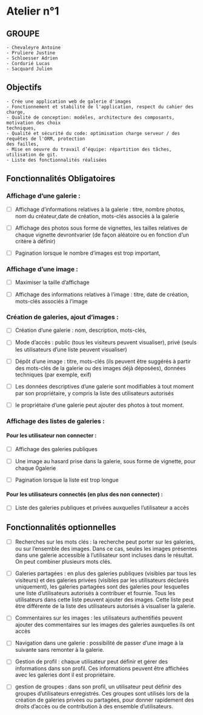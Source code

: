 # Atelier n°1

## GROUPE
    - Chevaleyre Antoine
    - Pruliere Justine
    - Schloesser Adrien
    - Cordurié Lucas
    - Sacquard Julien

## Objectifs

    - Crée une application web de galerie d'images
    - Fonctionnement et stabilité de l'application, respect du cahier des charge,
    - Qualité de conception: modèles, architecture des composants, motivation des choix
    techniques,
    - Qualité et sécurité du code: optimisation charge serveur / des requêtes de l'ORM, protection
    des failles,
    - Mise en oeuvre du travail d’équipe: répartition des tâches, utilisation de git.
    - Liste des fonctionnalités réalisées

## Fonctionnalités Obligatoires
 
<h3>Affichage d’une galerie :</h3>

- [ ] Affichage d’informations relatives à la galerie : titre, nombre photos, nom du créateur,date de création, mots-clés associés à la galerie 

- [ ] Affichage des photos sous forme de vignettes, les tailles relatives de chaque vignette devrontvarier (de façon aléatoire ou en fonction d’un critère à définir)

- [ ] Pagination lorsque le nombre d’images est trop important,

<h3>Affichage d’une image :</h3>

- [ ] Maximiser la taille d’affichage

- [ ] Affichage des informations relatives à l’image : titre, date de création, mots-clés associés à l’image

<h3>Création de galeries, ajout d’images : </h3>

- [ ] Création d’une galerie : nom, description, mots-clés,

- [ ] Mode d’accès : public (tous les visiteurs peuvent visualiser), privé (seuls les utilisateurs d’une liste peuvent visualiser)

- [ ] Dépôt d’une image : titre, mots-clés (ils peuvent être suggérés à partir des mots-clés de la galerie ou des images déjà déposées), données techniques (par exemple, exif)

- [ ] Les données descriptives d’une galerie sont modifiables à tout moment par son propriétaire, y compris la liste des utilisateurs autorisés

-  [ ] le propriétaire d’une galerie peut ajouter des photos à tout moment.

<h3>Affichage des listes de galeries : </h3>
<h4>Pour les utilisateur non connecter : </h4>

- [ ] Affichage des galeries publiques 

- [ ] Une image au hasard prise dans la galerie, sous forme de vignette, pour chaque 0galerie

- [ ] Pagination lorsque la liste est trop longue

<h4>Pour les utilisateurs connectés (en plus des non connecter) : </h4>

- [ ] Liste des galeries publiques et privées auxquelles l’utilisateur a accès

## Fonctionnalités optionnelles

- [ ] Recherches sur les mots clés : la recherche peut porter sur les galeries, ou sur l’ensemble des images. Dans ce cas, seules les images présentes dans une galerie accessible à l’utilisateur sont incluses dans le résultat. On peut combiner plusieurs mots clés.

- [ ] Galeries partagées : en plus des galeries publiques (visibles par tous les visiteurs) et des galeries privées (visibles par les utilisateurs déclarés uniquement), les galeries partagées sont des galeries pour lesquelles une liste d’utilisateurs autorisés à contribuer et fournie. Tous les utilisateurs dans cette liste peuvent ajouter des images. Cette liste peut être différente de la
liste des utilisateurs autorisés à visualiser la galerie.

- [ ] Commentaires sur les images : les utilisateurs authentifiés peuvent ajouter des commentaires sur les images des galeries auxquelles ils ont accès

- [ ] Navigation dans une galerie : possibilité de passer d’une image à la suivante sans remonter à la galerie.

- [ ] Gestion de profil : chaque utilisateur peut définir et gérer des informations dans son profil. Ces informations peuvent être affichées avec les galeries dont il est propriétaire.

- [ ] gestion de groupes : dans son profil, un utilisateur peut définir des groupes d’utilisateurs enregistrés. Ces groupes sont utilisés lors de la création de galeries privées ou partagées, pour donner rapidement des droits d’accès ou de contribution à des ensemble d’utilisateurs.

